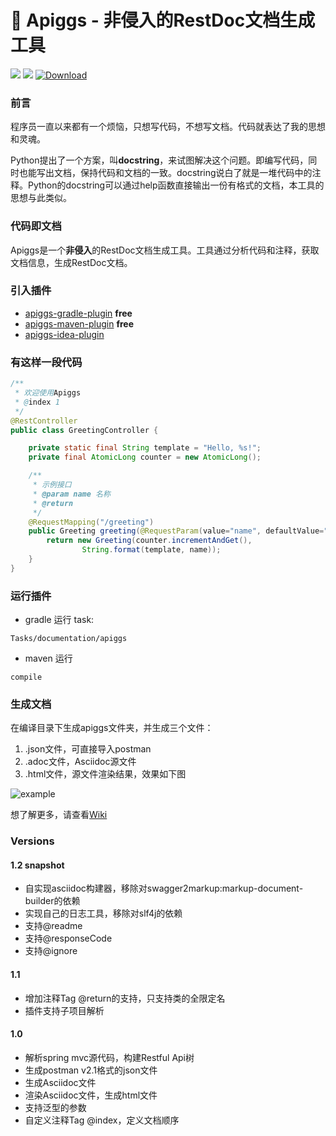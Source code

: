 # 🐷 Apiggs - 非侵入的RestDoc文档生成工具

![](https://img.shields.io/badge/language-java-yellow.svg)
![](https://img.shields.io/badge/build-processing-green.svg)
[ ![Download](https://api.bintray.com/packages/apiggs/maven/apiggs/images/download.svg) ](https://bintray.com/apiggs/maven/apiggs/_latestVersion)

### 前言
程序员一直以来都有一个烦恼，只想写代码，不想写文档。代码就表达了我的思想和灵魂。

Python提出了一个方案，叫**docstring**，来试图解决这个问题。即编写代码，同时也能写出文档，保持代码和文档的一致。docstring说白了就是一堆代码中的注释。Python的docstring可以通过help函数直接输出一份有格式的文档，本工具的思想与此类似。


### 代码即文档

Apiggs是一个**非侵入**的RestDoc文档生成工具。工具通过分析代码和注释，获取文档信息，生成RestDoc文档。

### 引入插件

* [apiggs-gradle-plugin](https://github.com/apiggs/apiggs-gradle-plugin) **free**
* [apiggs-maven-plugin](https://github.com/apiggs/apiggs-maven-plugin) **free**
* [apiggs-idea-plugin](https://github.com/apiggs/apiggs-idea-plugin)

### 有这样一段代码

```java
/**
 * 欢迎使用Apiggs
 * @index 1
 */
@RestController
public class GreetingController {

    private static final String template = "Hello, %s!";
    private final AtomicLong counter = new AtomicLong();

    /**
     * 示例接口
     * @param name 名称
     * @return
     */
    @RequestMapping("/greeting")
    public Greeting greeting(@RequestParam(value="name", defaultValue="apiggs") String name) {
        return new Greeting(counter.incrementAndGet(),
                String.format(template, name));
    }
}
```

### 运行插件

* gradle 运行 task: 
```
Tasks/documentation/apiggs
```
* maven 运行 
```
compile
```


### 生成文档
在编译目录下生成apiggs文件夹，并生成三个文件：
1. .json文件，可直接导入postman
1. .adoc文件，Asciidoc源文件
1. .html文件，源文件渲染结果，效果如下图

![example](https://apiggy-1252473972.cos.ap-shanghai.myqcloud.com/WX20181025-202423.png)

想了解更多，请查看[Wiki](https://github.com/apiggs/apiggs/wiki)

### Versions

#### 1.2 snapshot
* 自实现asciidoc构建器，移除对swagger2markup:markup-document-builder的依赖
* 实现自己的日志工具，移除对slf4j的依赖
* 支持@readme
* 支持@responseCode
* 支持@ignore

#### 1.1
* 增加注释Tag @return的支持，只支持类的全限定名
* 插件支持子项目解析

#### 1.0
* 解析spring mvc源代码，构建Restful Api树
* 生成postman v2.1格式的json文件
* 生成Asciidoc文件
* 渲染Asciidoc文件，生成html文件
* 支持泛型的参数
* 自定义注释Tag @index，定义文档顺序

